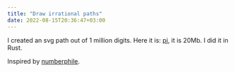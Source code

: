 ```yaml
---
title: "Draw irrational paths"
date: 2022-08-15T20:36:47+03:00
---
```


I created an svg path out of 1 million digits. Here it is: [pi](/img/pi.svg), it is 20Mb. I did it in Rust.

Inspired by [numberphile](https://www.youtube.com/watch?v=tkC1HHuuk7c).


